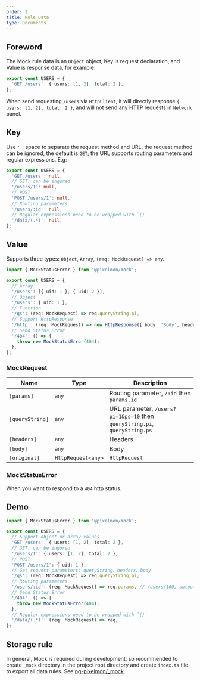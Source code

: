 ```yaml
---
order: 2
title: Rule Data
type: Documents
---
```


## Foreword

The Mock rule data is an `Object` object, Key is request declaration, and Value is response data, for example:

```ts
export const USERS = {
  'GET /users': { users: [1, 2], total: 2 },
};
```

When send requesting `/users` via `HttpClient`, it will directly response `{ users: [1, 2], total: 2 }`, and will not send any HTTP requests in `Network` panel.

## Key

Use `' '`space to separate the request method and URL, the request method can be ignored, the default is `GET`; the URL supports routing parameters and regular expressions. E.g:

```ts
export const USERS = {
  'GET /users': null,
  // GET: can be ingored
  '/users/1': null,
  // POST
  'POST /users/1': null,
  // Routing parameters
  '/users/:id': null,
  // Regular expressions need to be wrapped with `()`
  '/data/(.*)': null,
};
```

## Value

Supports three types: `Object`, `Array`, `(req: MockRequest) => any`.

```ts
import { MockStatusError } from '@pixelmon/mock';

export const USERS = {
  // Array
  '/users': [{ uid: 1 }, { uid: 2 }],
  // Object
  '/users': { uid: 1 },
  // Function
  '/qs': (req: MockRequest) => req.queryString.pi,
  // Support HttpResponse
  '/http': (req: MockRequest) => new HttpResponse({ body: 'Body', headers: new HttpHeaders({ token: '1' }) }),
  // Send Status Error
  '/404': () => {
    throw new MockStatusError(404);
  },
};
```

### MockRequest

| Name            | Type               | Description                                                                |
| --------------- | ------------------ | -------------------------------------------------------------------------- |
| `[params]`      | `any`              | Routing parameter, `/:id` then `params.id`                                 |
| `[queryString]` | `any`              | URL parameter, `/users?pi=1&ps=10` then `queryString.pi`, `queryString.ps` |
| `[headers]`     | `any`              | Headers                                                                    |
| `[body]`        | `any`              | Body                                                                       |
| `[original]`    | `HttpRequest<any>` | `HttpRequest`                                                              |

### MockStatusError

When you want to respond to a `404` http status.

## Demo

```ts
import { MockStatusError } from '@pixelmon/mock';

export const USERS = {
  // Support object or array values
  'GET /users': { users: [1, 2], total: 2 },
  // GET: can be ingored
  '/users/1': { users: [1, 2], total: 2 },
  // POST
  'POST /users/1': { uid: 1 },
  // Get request parameters: queryString、headers、body
  '/qs': (req: MockRequest) => req.queryString.pi,
  // Routing parameters
  '/users/:id': (req: MockRequest) => req.params, // /users/100, output: { id: 100 }
  // Send Status Error
  '/404': () => {
    throw new MockStatusError(404);
  },
  // Regular expressions need to be wrapped with `()`
  '/data/(.*)': (req: MockRequest) => req,
};
```

## Storage rule

In general, Mock is required during development, so recommended to create `_mock` directory in the project root directory and create `index.ts` file to export all data rules. See [ng-pixelmon/\_mock](Https://github.com/ng-pixelmon/ng-pixelmon/tree/master/_mock).
